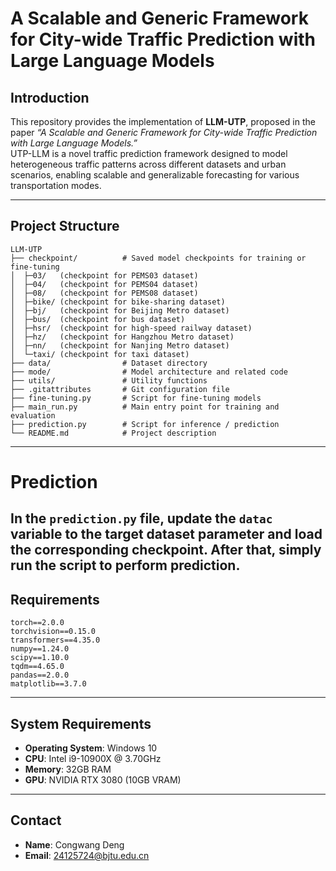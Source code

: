 # A Scalable and Generic Framework for City-wide Traffic Prediction with Large Language Models  

## Introduction  
This repository provides the implementation of **LLM-UTP**, proposed in the paper *“A Scalable and Generic Framework for City-wide Traffic Prediction with Large Language Models.”*  
UTP-LLM is a novel traffic prediction framework designed to model heterogeneous traffic patterns across different datasets and urban scenarios, enabling scalable and generalizable forecasting for various transportation modes.  

---

## Project Structure  

```
LLM-UTP
├── checkpoint/          # Saved model checkpoints for training or fine-tuning
│  ├─03/   (checkpoint for PEMS03 dataset)
│  ├─04/   (checkpoint for PEMS04 dataset)
│  ├─08/   (checkpoint for PEMS08 dataset)
│  ├─bike/ (checkpoint for bike-sharing dataset)
│  ├─bj/   (checkpoint for Beijing Metro dataset)
│  ├─bus/  (checkpoint for bus dataset)
│  ├─hsr/  (checkpoint for high-speed railway dataset)
│  ├─hz/   (checkpoint for Hangzhou Metro dataset)
│  ├─nn/   (checkpoint for Nanjing Metro dataset)
│  └─taxi/ (checkpoint for taxi dataset)
├── data/                # Dataset directory
├── mode/                # Model architecture and related code
├── utils/               # Utility functions
├── .gitattributes       # Git configuration file
├── fine-tuning.py       # Script for fine-tuning models
├── main_run.py          # Main entry point for training and evaluation
├── prediction.py        # Script for inference / prediction
└── README.md            # Project description
```
---

# Prediction
In the `prediction.py` file, update the `datac` variable to the target dataset parameter and load the corresponding checkpoint. After that, simply run the script to perform prediction.
---


## Requirements  

```
torch==2.0.0
torchvision==0.15.0
transformers==4.35.0
numpy==1.24.0
scipy==1.10.0
tqdm==4.65.0
pandas==2.0.0
matplotlib==3.7.0
```

---

## System Requirements  

- **Operating System**: Windows 10  
- **CPU**: Intel i9-10900X @ 3.70GHz  
- **Memory**: 32GB RAM  
- **GPU**: NVIDIA RTX 3080 (10GB VRAM)  

---

## Contact  

- **Name**: Congwang Deng  
- **Email**: 24125724@bjtu.edu.cn  



